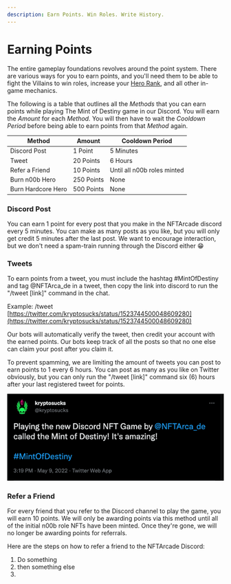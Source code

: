```yaml
---
description: Earn Points. Win Roles. Write History.
---
```


# Earning Points

The entire gameplay foundations revolves around the point system. There are various ways for you to earn points, and you'll need them to be able to fight the Villains to win roles, increase your [Hero Rank](hero-rank.md), and all other in-game mechanics.

The following is a table that outlines all the _Methods_ that you can earn points while playing The Mint of Destiny game in our Discord. You will earn the _Amount_ for each _Method._ You will then have to wait the _Cooldown Period_ before being able to earn points from that _Method_ again.

| Method             | Amount     | Cooldown Period             |
| ------------------ | ---------- | --------------------------- |
| Discord Post       | 1 Point    | 5 Minutes                   |
| Tweet              | 20 Points  | 6 Hours                     |
| Refer a Friend     | 10 Points  | Until all n00b roles minted |
| Burn n00b Hero     | 250 Points | None                        |
| Burn Hardcore Hero | 500 Points | None                        |

### Discord Post

You can earn 1 point for every post that you make in the NFTArcade discord every 5 minutes. You can make as many posts as you like, but you will only get credit 5 minutes after the last post. We want to encourage interaction, but we don't need a spam-train running through the Discord either 😁

### Tweets

To earn points from a tweet, you must include the hashtag #MintOfDestiny and tag @NFTArca\_de in a tweet, then copy the link into discord to run the "/tweet \[link]" command in the chat.

Example: /tweet [https://twitter.com/kryptosucks/status/1523744500048609280](https://twitter.com/kryptosucks/status/1523744500048609280)

Our bots will automatically verify the tweet, then credit your account with the earned points. Our bots keep track of all the posts so that no one else can claim your post after you claim it.

To prevent spamming, we are limiting the amount of tweets you can post to earn points to 1 every 6 hours. You can post as many as you like on Twitter obviously, but you can only run the "/tweet \[link]" command six (6) hours after your last registered tweet for points.

![Sample Tweet](<../.gitbook/assets/image (3).png>)

### Refer a Friend

For every friend that you refer to the Discord channel to play the game, you will earn 10 points. We will only be awarding points via this method until all of the initial n00b role NFTs have been minted. Once they're gone, we will no longer be awarding points for referrals.

Here are the steps on how to refer a friend to the NFTArcade Discord:

1. Do something
2. then something else
3.
